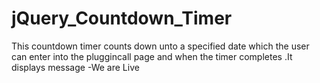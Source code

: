 jQuery_Countdown_Timer
======================

This countdown timer counts down unto a specified date which the user can enter into the pluggincall page and when the timer completes .It displays message -We are Live 